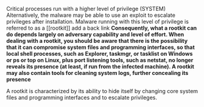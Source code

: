 Critical processes run with a higher level of privilege (SYSTEM)
Alternatively, the malware may be able to use an exploit to escalate privileges after installation. Malware running with this level of privilege is referred to as a [[rootkit]]
  add a back link
**Consequently, what a rootkit can do depends largely on adversary capability and level of effort. When dealing with a rootkit, you should be aware that there is the possibility that it can compromise system files and programming interfaces, so that local shell processes, such as Explorer, taskmgr, or tasklist on Windows or ps or top on Linux, plus port listening tools, such as netstat, no longer reveals its presence (at least, if run from the infected machine). A rootkit may also contain tools for cleaning system logs, further concealing its presence**

A rootkit is characterized by its ability to hide itself by changing core system files and programming interfaces and to escalate privileges.